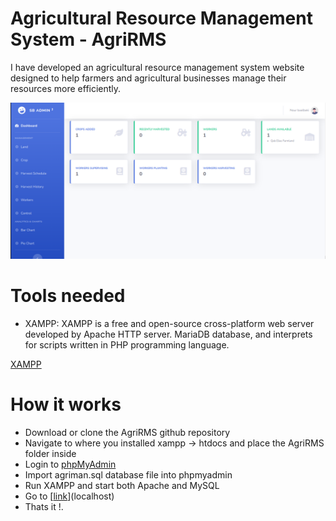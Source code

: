# Agricultural Resource Management System - AgriRMS
I have developed an agricultural resource management system website designed to help farmers and agricultural businesses manage their resources more efficiently.

 ![Dashboard](https://github.com/Baalbaki956/AgriRMS/blob/master/dashboard.png)

# Tools needed
- XAMPP: XAMPP is a free and open-source cross-platform web server developed by Apache HTTP server. MariaDB database, and interprets for scripts written in PHP programming language.

[XAMPP](https://www.apachefriends.org/download.html)

# How it works
- Download or clone the AgriRMS github repository
- Navigate to where you installed xampp -> htdocs and place the AgriRMS folder inside
- Login to [phpMyAdmin](http://localhost/phpmyadmin)
- Import agriman.sql database file into phpmyadmin
- Run XAMPP and start both Apache and MySQL
- Go to [[link]([https://www.apachefriends.org/download.html](http://localhost/AgriRMS))](localhost)
- Thats it !.
